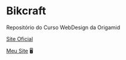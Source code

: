 # Bikcraft
Repositório do Curso WebDesign da Origamid

[Site Oficial](https://bikcraft.com/)


[Meu Site](http://bikcraft.atwebpages.com/index.html) 	:desktop_computer:

